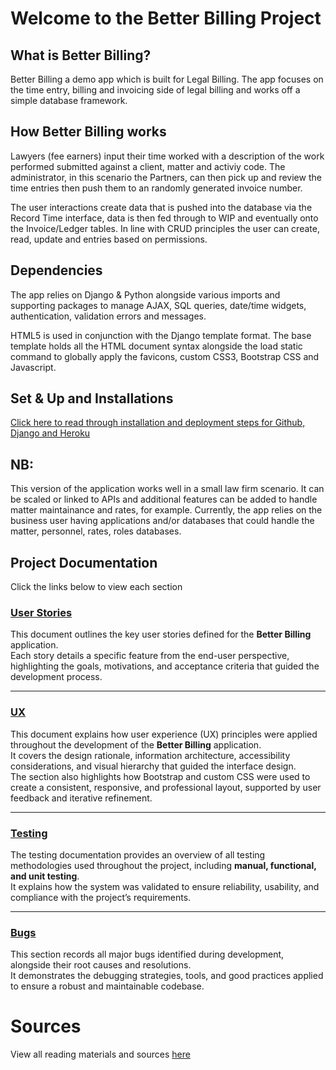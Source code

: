 # Welcome to the Better Billing Project

## What is Better Billing?
Better Billing a demo app which is built for Legal Billing. The app focuses on the time entry, billing and invoicing side of legal billing and works off a simple database framework. 

## How Better Billing works 
Lawyers (fee earners) input their time worked with a description of the work performed submitted against a client, matter and activiy code. The administrator, in this scenario the Partners, can then pick up and review the time entries then push them to an randomly generated invoice number. 

The user interactions create data that is pushed into the database via the Record Time interface, data is then fed through to WIP and eventually onto the Invoice/Ledger tables. In line with CRUD principles the user can create, read, update and entries based on permissions. 

## Dependencies
The app relies on Django & Python alongside various imports and supporting packages to manage AJAX, SQL queries, date/time widgets, authentication, validation errors and messages. 

HTML5 is used in conjunction with the Django template format. The base template holds all the HTML document syntax alongside the load static command to globally apply the favicons, custom CSS3, Bootstrap CSS and Javascript.

## Set & Up and Installations

[Click here to read through installation and deployment steps for Github, Django and Heroku](/readme_docs/deploy_install.md)

## NB:
This version of the application works well in a small law firm scenario. It can be scaled or linked to APIs and additional features can be added to handle matter maintainance and rates, for example. Currently, the app relies on the business user having applications and/or databases that could handle the matter, personnel, rates, roles databases. 


## Project Documentation

Click the links below to view each section 

### [User Stories](/readme_docs/user_story.md)
This document outlines the key user stories defined for the **Better Billing** application.  
Each story details a specific feature from the end-user perspective, highlighting the goals, motivations, and acceptance criteria that guided the development process.

---

### [UX](/readme_docs/ux.md)
This document explains how user experience (UX) principles were applied throughout the development of the **Better Billing** application.  
It covers the design rationale, information architecture, accessibility considerations, and visual hierarchy that guided the interface design.  
The section also highlights how Bootstrap and custom CSS were used to create a consistent, responsive, and professional layout, supported by user feedback and iterative refinement.


---

### [Testing](/readme_docs/testing.md)
The testing documentation provides an overview of all testing methodologies used throughout the project, including **manual, functional, and unit testing**.  
It explains how the system was validated to ensure reliability, usability, and compliance with the project’s requirements.

---

### [Bugs](/readme_docs/bugs.md)
This section records all major bugs identified during development, alongside their root causes and resolutions.  
It demonstrates the debugging strategies, tools, and good practices applied to ensure a robust and maintainable codebase.

# Sources

View all reading materials and sources [here](/readme_docs/sources.md)


